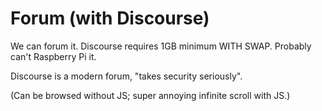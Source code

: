 # Forum \(with Discourse\)

We can forum it. Discourse requires 1GB minimum WITH SWAP. Probably can't Raspberry Pi it.

Discourse is a modern forum, "takes security seriously".

\(Can be browsed without JS; super annoying infinite scroll with JS.\)

